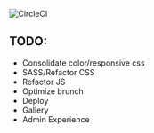 ![CircleCI](https://circleci.com/gh/tomjschuster/funk-and-schuster.svg?style=svg&circle-token=cf1fa1c679d9fcfede3b89551d2d53d871d59e9a)

## TODO:
- Consolidate color/responsive css
- SASS/Refactor CSS
- Refactor JS
- Optimize brunch
- Deploy
- Gallery
- Admin Experience
